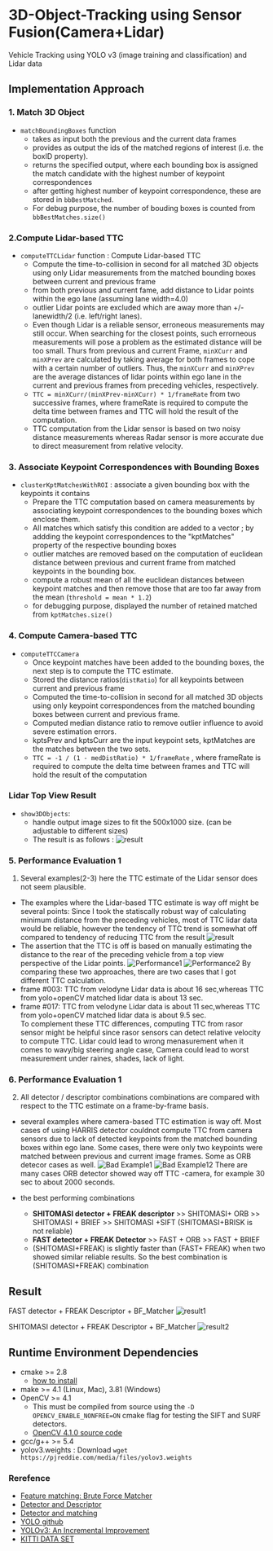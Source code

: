 # 3D-Object-Tracking using Sensor Fusion(Camera+Lidar) 
Vehicle Tracking using YOLO v3 (image training and classification) and Lidar data


## Implementation Approach

### 1. Match 3D Object
* `matchBoundingBoxes` function 
    * takes as input both the previous and the current data frames 
    * provides as output the ids of the matched regions of interest (i.e. the boxID property). 
    * returns the specified output, where each bounding box is assigned the match candidate with the highest number of keypoint correspondences
    * after getting highest number of keypoint correspondence, these are stored in `bbBestMatched`.
    * For debug purpose, the number of bouding boxes is counted from `bbBestMatches.size()` 

### 2.Compute Lidar-based TTC
* `computeTTCLidar` function : Compute Lidar-based TTC
    * Compute the time-to-collision in second for all matched 3D objects using only Lidar measurements from the matched bounding boxes between current and previous frame 
    * from both previous and current fame, add distance to Lidar points within the ego lane (assuming lane width=4.0) 
    * outlier Lidar points are excluded which are away more than +/- lanewidth/2 (i.e. left/right lanes). 
    * Even though Lidar is a reliable sensor, erroneous measurements may still occur. When searching for the closest points, such errorneous measurements will pose a problem as the estimated distance will be too small. Thurs from previous and current Frame, `minXCurr` and `minXPrev` are calculated by taking average for both frames to cope with a certain number of outliers. Thus, the `minXCurr` and `minXPrev` are the average distances of lidar points within ego lane in the current and previous frames from preceding vehicles, respectively.
    * `TTC = minXCurr/(minXPrev-minXCurr) * 1/frameRate` from two successive frames, where frameRate is required to compute the delta time between frames and TTC will hold the result of the computation. 
    * TTC computation from the Lidar sensor is based on two noisy distance measurements whereas Radar sensor is more accurate due to direct measurement from relative velocity.
    

### 3. Associate Keypoint Correspondences with Bounding Boxes
* `clusterKptMatchesWithROI` : associate a given bounding box with the keypoints it contains 
    * Prepare the TTC computation based on camera measurements by associating keypoint correspondences to the bounding boxes which enclose them. 
    * All matches which satisfy this condition are added to a vector ; by addding the keypoint correspondences to the "kptMatches" property of the respective bounding boxes
    * outlier matches are removed based on the computation of euclidean distance between previous and current frame from matched keypoints in the bounding box. 
    * compute a robust mean of all the euclidean distances between keypoint matches and then remove those that are too far away from the mean (`threshold = mean * 1.2`)
    * for debugging purpose, displayed the number of retained matched from `kptMatches.size()`
    
    
### 4. Compute Camera-based TTC   
* `computeTTCCamera`
    * Once keypoint matches have been added to the bounding boxes, the next step is to compute the TTC estimate.
    * Stored the distance ratios(`distRatio`) for all keypoints between current and previous frame
    * Computed the time-to-collision in second for all matched 3D objects using only keypoint correspondences from the matched bounding boxes between current and previous frame.
    * Computed median distance ratio to remove outlier influence to avoid severe estimation errors.
    * kptsPrev and kptsCurr are the input keypoint sets, kptMatches are the matches between the two sets.
    * `TTC = -1 / (1 - medDistRatio) * 1/frameRate` , where frameRate is required to compute the delta time between frames and TTC will hold the result of the computation

### Lidar Top View Result 
* `show3DObjects`:
    * handle output image sizes to fit the 500x1000 size. (can be adjustable to different sizes)
    * The result is as follows  : ![result](3Dobject.gif)
    
    
### 5. Performance Evaluation 1
1. Several examples(2-3) here the TTC estimate of the Lidar sensor does not seem plausible.
* The examples where the Lidar-based TTC estimate is way off might be several points:  Since I took the statiscally robust way of calculating minimum distance from the preceding vehicles, most of TTC lidar data would be reliable, however the tendency of TTC trend is somewhat off compared to tendency of reducing TTC from the result
![result](3Dobject.gif) 
* The assertion that the TTC is off is based on manually estimating the distance to the rear of the preceding vehicle from a top view perspective of the Lidar points.
![Performance1](performance1.png)
![Performance2](performance2.png)
By comparing these two approaches, there are two cases that I got different TTC calculation. 
* frame #003: TTC from velodyne Lidar data is about 16 sec,whereas TTC from yolo+openCV matched lidar data is about 13 sec.   
* frame #017: TTC from velodyne Lidar data is about 11 sec,whereas TTC from yolo+openCV matched lidar data is about 9.5 sec.   
To complement these TTC differences, computing TTC from rasor sensor might be helpful since rasor sensors can detect relative velocity to compute TTC. Lidar could lead to wrong menasurement when it comes to wavy/big steering angle case, Camera could lead to worst measurement under raines, shades, lack of light. 

### 6. Performance Evaluation 1
2. All detector / descriptor combinations combinations are compared with respect to the TTC estimate on a frame-by-frame basis.
* several examples where camera-based TTC estimation is way off.
Most cases of using HARRIS detector couldnot compute TTC from camera sensors due to lack of detected keypoints from the matched bounding boxes within ego lane. Some cases, there were only two keypoints were matched between previous and current image frames. Some as ORB detecor cases as well. 
![Bad Example1](ORB-FREAK0017.png)
![Bad Example12](ORB-FREAK0005.png)
There are many cases ORB detector showed way off TTC -camera, for example 30 sec to about 2000 seconds.

* the best performing combinations 
    * **SHITOMASI detector + FREAK descriptor** >> SHITOMASI+ ORB >> SHITOMASI + BRIEF >> SHITOMASI +SIFT (SHITOMASI+BRISK is not reliable) 
    * **FAST detector + FREAK Detector** >> FAST + ORB >> FAST + BRIEF 
    * (SHITOMASI+FREAK) is slightly faster than (FAST+ FREAK) when two showed similar reliable results. So the best combination is (SHITOMASI+FREAK) combination
    
## Result 
FAST detector + FREAK Descriptor + BF_Matcher
![result1](FAST-FREAK.gif)

SHITOMASI detector + FREAK Descriptor + BF_Matcher
![result2](SH-FREAK.gif)

## Runtime Environment Dependencies
* cmake >= 2.8
  * [how to install](https://cmake.org/install/)
* make >= 4.1 (Linux, Mac), 3.81 (Windows)
* OpenCV >= 4.1
  * This must be compiled from source using the `-D OPENCV_ENABLE_NONFREE=ON` cmake flag for testing the SIFT and SURF detectors.
  * [OpenCV 4.1.0 source code](https://github.com/opencv/opencv/tree/4.1.0)
* gcc/g++ >= 5.4
* yolov3.weights : Download `wget https://pjreddie.com/media/files/yolov3.weights `

### Rerefence 
* [Feature matching: Brute Force Matcher](https://docs.opencv.org/3.4/dc/dc3/tutorial_py_matcher.html)
* [Detector and Descriptor](https://docs.opencv.org/2.4/modules/features2d/doc/feature_detection_and_description.html)
* [Detector and matching](https://medium.com/data-breach/introduction-to-feature-detection-and-matching-65e27179885d)
* [YOLO github](https://github.com/pjreddie/darknet/wiki/YOLO:-Real-Time-Object-Detection)
* [YOLOv3: An Incremental Improvement](https://arxiv.org/abs/1804.02767)
* [KITTI DATA SET](http://www.cvlibs.net/datasets/kitti/index.php)



